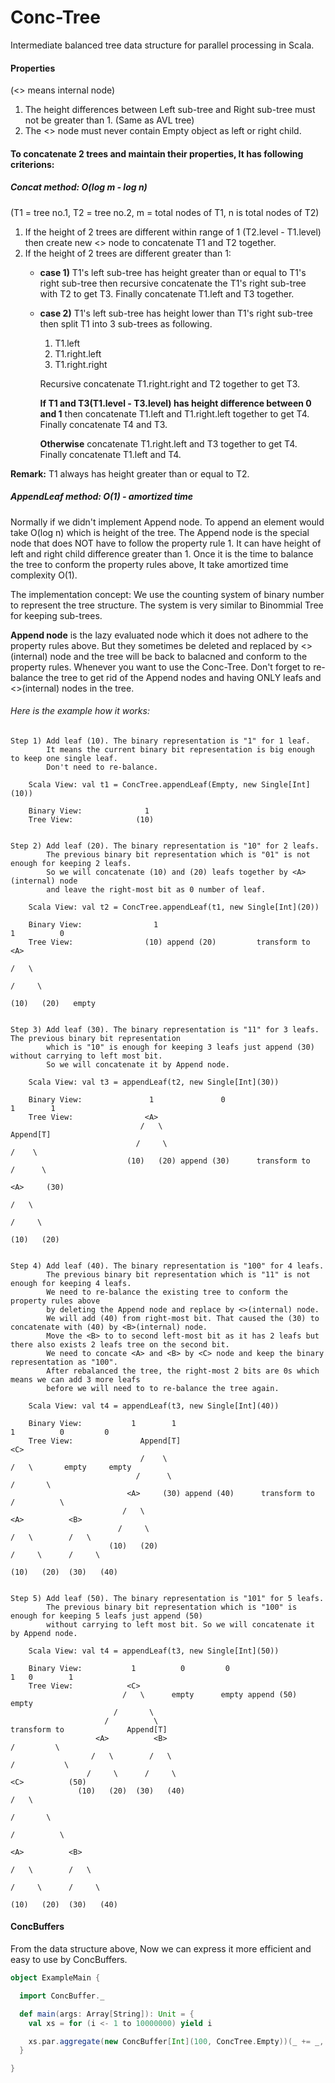 # Conc-Tree

Intermediate balanced tree data structure for parallel processing in Scala.

#### Properties
(<> means internal node)
1) The height differences between Left sub-tree and Right sub-tree must not be greater than 1. (Same as AVL tree)
2) The <> node must never contain Empty object as left or right child.


#### To concatenate 2 trees and maintain their properties, It has following criterions:

##### Concat method: O(log m - log n) 

(T1 = tree no.1, T2 = tree no.2, m = total nodes of T1, n is total nodes of T2)

1) If the height of 2 trees are different within range of 1 (T2.level - T1.level) then create new <> node to concatenate T1 and T2 together.
2) If the height of 2 trees are different greater than 1:
    - **case 1)** T1's left sub-tree has height greater than or equal to T1's right sub-tree then recursive concatenate the T1's right sub-tree with T2 to get T3. Finally concatenate T1.left and T3 together.
    - **case 2)** T1's left sub-tree has height lower than T1's right sub-tree then split T1 into 3 sub-trees as following. 
        1) T1.left
        2) T1.right.left
        3) T1.right.right
        
        Recursive concatenate T1.right.right and T2 together to get T3.
        
        **If T1 and T3(T1.level - T3.level) has height difference between 0 and 1** then concatenate T1.left and T1.right.left together to get T4.
        Finally concatenate T4 and T3.
        
        **Otherwise** concatenate T1.right.left and T3 together to get T4. Finally concatenate T1.left and T4.
        
**Remark:** T1 always has height greater than or equal to T2.

##### AppendLeaf method: O(1) - amortized time
Normally if we didn't implement Append node. To append an element would take O(log n) which is height of the tree. 
The Append node is the special node that does NOT have to follow the property rule 1. It can have height of left and right child difference greater than 1.
Once it is the time to balance the tree to conform the property rules above, It take amortized time complexity O(1).

The implementation concept: We use the counting system of binary number to represent the tree structure. The system is very similar to Binommial Tree for keeping sub-trees.

**Append node** is the lazy evaluated node which it does not adhere to the property rules above.
But they sometimes be deleted and replaced by <>(internal) node and the tree will be back to balacned and conform to the property rules.
Whenever you want to use the Conc-Tree. Don't forget to re-balance the tree to get rid of the Append nodes and having ONLY leafs and <>(internal) nodes in the tree. 

###### Here is the example how it works:



    Step 1) Add leaf (10). The binary representation is "1" for 1 leaf. 
            It means the current binary bit representation is big enough to keep one single leaf. 
            Don't need to re-balance. 
        
        Scala View: val t1 = ConcTree.appendLeaf(Empty, new Single[Int](10))   
                     
        Binary View:              1
        Tree View:              (10)
           
           
    Step 2) Add leaf (20). The binary representation is "10" for 2 leafs. 
            The previous binary bit representation which is "01" is not enough for keeping 2 leafs. 
            So we will concatenate (10) and (20) leafs together by <A>(internal) node 
            and leave the right-most bit as 0 number of leaf.
            
        Scala View: val t2 = ConcTree.appendLeaf(t1, new Single[Int](20))
          
        Binary View:                1                                           1          0
        Tree View:                (10) append (20)         transform to        <A>
                                                                              /   \
                                                                             /     \
                                                                           (10)   (20)   empty
    
    
    Step 3) Add leaf (30). The binary representation is "11" for 3 leafs. The previous binary bit representation 
            which is "10" is enough for keeping 3 leafs just append (30) without carrying to left most bit.
            So we will concatenate it by Append node. 
        
        Scala View: val t3 = appendLeaf(t2, new Single[Int](30))
        
        Binary View:               1               0                             1        1
        Tree View:                <A>
                                 /   \                                            Append[T]
                                /     \                                            /    \
                              (10)   (20) append (30)      transform to           /      \
                                                                                <A>     (30)
                                                                               /   \
                                                                              /     \
                                                                            (10)   (20)
                            
      
    Step 4) Add leaf (40). The binary representation is "100" for 4 leafs. 
            The previous binary bit representation which is "11" is not enough for keeping 4 leafs. 
            We need to re-balance the existing tree to conform the property rules above 
            by deleting the Append node and replace by <>(internal) node. 
            We will add (40) from right-most bit. That caused the (30) to concatenate with (40) by <B>(internal) node. 
            Move the <B> to to second left-most bit as it has 2 leafs but there also exists 2 leafs tree on the second bit.
            We need to concate <A> and <B> by <C> node and keep the binary representation as "100".
            After rebalanced the tree, the right-most 2 bits are 0s which means we can add 3 more leafs 
            before we will need to to re-balance the tree again.
             
        Scala View: val t4 = appendLeaf(t3, new Single[Int](40))
             
        Binary View:           1        1                                                  1          0         0
        Tree View:               Append[T]                                                <C>
                                 /    \                                                  /   \       empty     empty
                                /      \                                               /       \
                              <A>     (30) append (40)      transform to             /          \
                             /   \                                                 <A>          <B>
                            /     \                                               /   \        /   \
                          (10)   (20)                                            /     \      /     \
                                                                               (10)   (20)  (30)   (40) 
                                                                                 
                                                                                 
    Step 5) Add leaf (50). The binary representation is "101" for 5 leafs. 
            The previous binary bit representation which is "100" is enough for keeping 5 leafs just append (50) 
            without carrying to left most bit. So we will concatenate it by Append node. 
                    
        Scala View: val t4 = appendLeaf(t3, new Single[Int](50))
                 
        Binary View:           1          0         0                                             1   0        1
        Tree View:            <C>
                             /   \      empty      empty append (50)                                 empty
                           /       \
                         /          \                                      transform to              Append[T] 
                       <A>          <B>                                                             /         \
                      /   \        /   \                                                           /           \
                     /     \      /     \                                                        <C>          (50)
                   (10)   (20)  (30)   (40)                                                     /   \
                                                                                              /       \
                                                                                            /          \  
                                                                                          <A>          <B>
                                                                                         /   \        /   \ 
                                                                                        /     \      /     \  
                                                                                      (10)   (20)  (30)   (40)   
                     


#### ConcBuffers
From the data structure above, Now we can express it more efficient and easy to use by ConcBuffers.

```scala
object ExampleMain {

  import ConcBuffer._

  def main(args: Array[String]): Unit = {
    val xs = for (i <- 1 to 10000000) yield i

    xs.par.aggregate(new ConcBuffer[Int](100, ConcTree.Empty))(_ += _, _ combine _)
  }

}
```